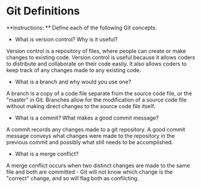 # Git Definitions

**Instructions: ** Define each of the following Git concepts.

* What is version control?  Why is it useful?

Version control is a repository of files, where people can create or make changes to existing code. Version control is useful because it allows coders to distribute and collaborate on their code easily. It also allows coders to keep track of any changes made to any existing code.

* What is a branch and why would you use one?

A branch is a copy of a code file separate from the source code file, or the "master" in Git. Branches allow for the modification of a source code file without making direct changes to the source code file itself.

* What is a commit? What makes a good commit message?

A commit records any changes made to a git repository. A good commit message conveys what changes were made to the repository in the previous commit and possibly what still needs to be accomplished.

* What is a merge conflict?

A merge conflict occurs when two distinct changes are made to the same file and both are committed - Git will not know which change is the "correct" change, and so will flag both as conflicting.